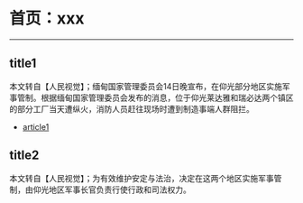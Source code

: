 # 首页：xxx

------------------------------------------------------------------------------------------------

## title1
本文转自【人民视觉】；缅甸国家管理委员会14日晚宣布，在仰光部分地区实施军事管制。根据缅甸国家管理委员会发布的消息，位于仰光莱达雅和瑞必达两个镇区的部分工厂当天遭纵火，消防人员赶往现场时遭到制造事端人群阻拦。

* [article1](blog/article1.md)

## title2
本文转自【人民视觉】；为有效维护安定与法治，决定在这两个地区实施军事管制，由仰光地区军事长官负责行使行政和司法权力。


